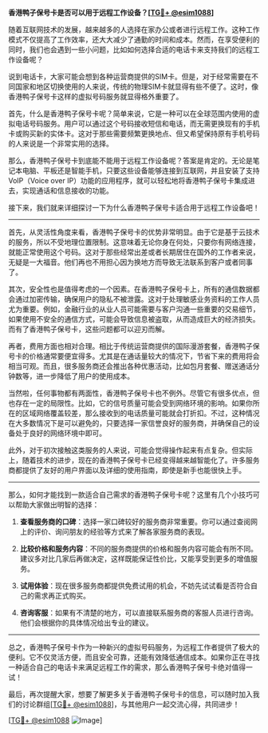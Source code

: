 **香港鸭子保号卡是否可以用于远程工作设备？[[TG💪+ @esim1088](https://t.me/s/esim1088)]**

随着互联网技术的发展，越来越多的人选择在家办公或者进行远程工作。这种工作模式不仅提高了工作效率，还大大减少了通勤的时间和成本。然而，在享受便利的同时，我们也会遇到一些小问题，比如如何选择合适的电话卡来支持我们的远程工作设备呢？

说到电话卡，大家可能会想到各种运营商提供的SIM卡。但是，对于经常需要在不同国家和地区切换使用的人来说，传统的物理SIM卡就显得有些不便了。这时，像香港鸭子保号卡这样的虚拟号码服务就显得格外重要了。

首先，什么是香港鸭子保号卡呢？简单来说，它是一种可以在全球范围内使用的虚拟电话号码服务。用户可以通过这个号码接收短信和电话，而无需更换现有的手机卡或购买新的实体卡。这对于那些需要频繁更换地点、但又希望保持原有手机号码的人来说是一个非常实用的选择。

那么，香港鸭子保号卡到底能不能用于远程工作设备呢？答案是肯定的。无论是笔记本电脑、平板还是智能手机，只要这些设备能够连接到互联网，并且安装了支持VoIP（Voice over IP）功能的应用程序，就可以轻松地将香港鸭子保号卡集成进去，实现通话和信息接收的功能。

接下来，我们就来详细探讨一下为什么香港鸭子保号卡适合用于远程工作设备吧！

---

首先，从灵活性角度来看，香港鸭子保号卡的优势非常明显。由于它是基于云技术的服务，所以不受地理位置限制。这意味着无论你身在何处，只要你有网络连接，就能正常使用这个号码。这对于那些经常出差或者长期居住在国外的工作者来说，无疑是一大福音。他们再也不用担心因为换地方而导致无法联系到客户或者同事了。

其次，安全性也是值得考虑的一个因素。在香港鸭子保号卡上，所有的通信数据都会通过加密传输，确保用户的隐私不被泄露。这对于处理敏感业务资料的工作人员尤为重要。例如，金融行业的从业人员可能需要与客户沟通一些重要的交易细节，如果使用不安全的通信方式，可能会导致信息被盗取，从而造成巨大的经济损失。而有了香港鸭子保号卡，这些问题都可以迎刃而解。

再者，费用方面也相对合理。相比于传统运营商提供的国际漫游套餐，香港鸭子保号卡的价格通常要便宜得多。尤其是在通话量较大的情况下，节省下来的费用将会相当可观。而且，很多服务商还会推出各种优惠活动，比如包月套餐、赠送通话分钟数等，进一步降低了用户的使用成本。

当然啦，任何事物都有两面性，香港鸭子保号卡也不例外。尽管它有很多优点，但也存在一定的局限性。比如，它的信号质量可能会受到网络环境的影响。如果你所在的区域网络覆盖较差，那么接收到的电话质量可能就会打折扣。不过，这种情况在大多数情况下是可以避免的，只要选择一家信誉良好的服务商，并确保自己的设备处于良好的网络环境中即可。

此外，对于初次接触这类服务的人来说，可能会觉得操作起来有点复杂。但实际上，随着技术的进步，现在的香港鸭子保号卡已经变得越来越智能化了。许多服务商都提供了友好的用户界面以及详细的使用指南，即使是新手也能很快上手。

---

那么，如何才能找到一款适合自己需求的香港鸭子保号卡呢？这里有几个小技巧可以帮助大家做出明智的选择：

1. **查看服务商的口碑**：选择一家口碑较好的服务商非常重要。你可以通过查阅网上的评价、询问朋友的经验等方式来了解各家服务商的表现。
   
2. **比较价格和服务内容**：不同的服务商提供的价格和服务内容可能会有所不同。建议多对比几家后再做决定，这样既能保证性价比，又能享受到更多的增值服务。

3. **试用体验**：现在很多服务商都提供免费试用的机会，不妨先试试看是否符合自己的需求再正式购买。

4. **咨询客服**：如果有不清楚的地方，可以直接联系服务商的客服人员进行咨询。他们会根据你的具体情况给出专业的建议。

---

总之，香港鸭子保号卡作为一种新兴的虚拟号码服务，为远程工作者提供了极大的便利。它不仅灵活方便，而且安全可靠，还能有效降低通信成本。如果你正在寻找一种适合自己的电话卡来满足远程工作的需求，那么香港鸭子保号卡绝对值得一试！

最后，再次提醒大家，想要了解更多关于香港鸭子保号卡的信息，可以随时加入我们的讨论群组[[TG💪+ @esim1088](https://t.me/s/esim1088)]，与其他用户一起交流心得，共同进步！

[[TG💪+ @esim1088](https://t.me/s/esim1088) ![Image](https://i.postimg.cc/4NQfJmqS/Snipaste-2025-05-13-00-14-12.png)]
